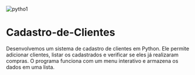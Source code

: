 ![pytho1](https://github.com/user-attachments/assets/1e41f04d-eeb8-4fb4-bbe8-abab5463d1f0)
# Cadastro-de-Clientes
Desenvolvemos um sistema de cadastro de clientes em Python. Ele permite adicionar clientes, listar os cadastrados e verificar se eles já realizaram compras. O programa funciona com um menu interativo e armazena os dados em uma lista.

